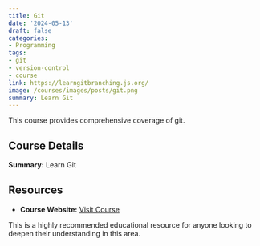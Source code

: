 ```yaml
---
title: Git
date: '2024-05-13'
draft: false
categories:
- Programming
tags:
- git
- version-control
- course
link: https://learngitbranching.js.org/
image: /courses/images/posts/git.png
summary: Learn Git
---
```


This course provides comprehensive coverage of git.

## Course Details

**Summary:** Learn Git

## Resources

- **Course Website:** [Visit Course](https://learngitbranching.js.org/)

This is a highly recommended educational resource for anyone looking to deepen their understanding in this area.